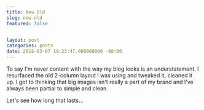 ```yaml
---
title: New Old
slug: new-old
featured: false


layout: post
categories: posts
date: 2018-03-07 19:23:47.000000000 -08:00
---
```


To say I'm never content with the way my blog looks is an understatement. I resurfaced the old 2-column layout I was using and tweaked it, cleaned it up. I got to thinking that big images isn't really a part of my brand and I've always been partial to simple and clean.

Let's see how long that lasts…

